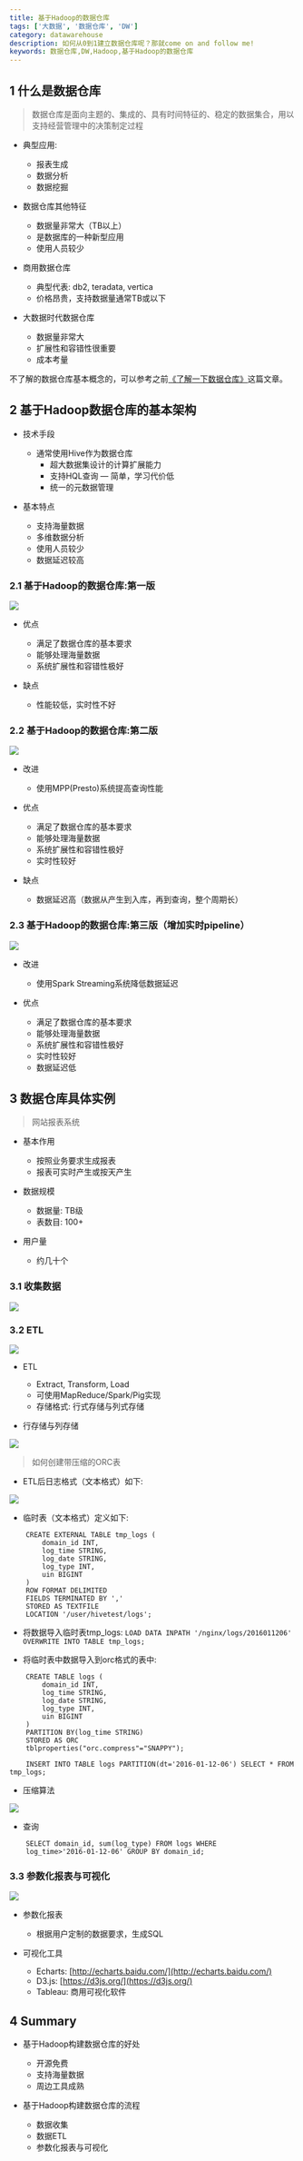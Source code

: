 ```yaml
---
title: 基于Hadoop的数据仓库
tags: ['大数据', '数据仓库', 'DW']
category: datawarehouse
description: 如何从0到1建立数据仓库呢？那就come on and follow me!
keywords: 数据仓库,DW,Hadoop,基于Hadoop的数据仓库
---
```


## 1 什么是数据仓库

> 数据仓库是面向主题的、集成的、具有时间特征的、稳定的数据集合，用以支持经营管理中的决策制定过程

- 典型应用:
	- 报表生成
	- 数据分析
	- 数据挖掘

- 数据仓库其他特征
	- 数据量非常大（TB以上）
	- 是数据库的一种新型应用
	- 使用人员较少

- 商用数据仓库
	- 典型代表: db2, teradata, vertica
	- 价格昂贵，支持数据量通常TB或以下

- 大数据时代数据仓库
	- 数据量非常大
	- 扩展性和容错性很重要
	- 成本考量

不了解的数据仓库基本概念的，可以参考之前[《了解一下数据仓库》](http://www.buildupchao.cn/datawarehouse/2019/05/20/dw-conception-and-ER-entity-model.html)这篇文章。

## 2 基于Hadoop数据仓库的基本架构

- 技术手段
	- 通常使用Hive作为数据仓库
		- 超大数据集设计的计算扩展能力
		- 支持HQL查询 — 简单，学习代价低
		- 统一的元数据管理

- 基本特点
	- 支持海量数据
	- 多维数据分析
	- 使用人员较少
	- 数据延迟较高

### 2.1 基于Hadoop的数据仓库:第一版

![](https://github.com/buildupchao/ImgStore/blob/master/hadoop/%E5%9F%BA%E4%BA%8EHadoop%E7%9A%84%E6%95%B0%E6%8D%AE%E4%BB%93%E5%BA%931.bmp?raw=true)

- 优点
	- 满足了数据仓库的基本要求
	- 能够处理海量数据
	- 系统扩展性和容错性极好

- 缺点
	- 性能较低，实时性不好

### 2.2 基于Hadoop的数据仓库:第二版

![](https://github.com/buildupchao/ImgStore/blob/master/hadoop/%E5%9F%BA%E4%BA%8EHadoop%E7%9A%84%E6%95%B0%E6%8D%AE%E4%BB%93%E5%BA%932.bmp?raw=true)

- 改进
	- 使用MPP(Presto)系统提高查询性能

- 优点
	- 满足了数据仓库的基本要求
	- 能够处理海量数据
	- 系统扩展性和容错性极好
	- 实时性较好

- 缺点
	- 数据延迟高（数据从产生到入库，再到查询，整个周期长）

### 2.3 基于Hadoop的数据仓库:第三版（增加实时pipeline）

![](https://github.com/buildupchao/ImgStore/blob/master/hadoop/%E5%9F%BA%E4%BA%8EHadoop%E7%9A%84%E6%95%B0%E6%8D%AE%E4%BB%93%E5%BA%933.bmp?raw=true)

- 改进
	- 使用Spark Streaming系统降低数据延迟

- 优点
	- 满足了数据仓库的基本要求
	- 能够处理海量数据
	- 系统扩展性和容错性极好
	- 实时性较好
	- 数据延迟低

## 3 数据仓库具体实例

> 网站报表系统

- 基本作用
	- 按照业务要求生成报表
	- 报表可实时产生或按天产生

- 数据规模
	- 数据量: TB级
	- 表数目: 100+

- 用户量
	- 约几十个

### 3.1 收集数据

![](https://github.com/buildupchao/ImgStore/blob/master/hadoop/Step1.bmp?raw=true)

### 3.2 ETL

![](https://github.com/buildupchao/ImgStore/blob/master/hadoop/Step2new.bmp?raw=true)

- ETL
	- Extract, Transform, Load
	- 可使用MapReduce/Spark/Pig实现
	- 存储格式: 行式存储与列式存储

- 行存储与列存储

![](https://github.com/buildupchao/ImgStore/blob/master/hadoop/%E8%A1%8C%E5%BC%8F%E5%AD%98%E5%82%A8%E4%B8%8E%E5%88%97%E5%BC%8F%E5%AD%98%E5%82%A8.bmp?raw=true)

> 如何创建带压缩的ORC表

- ETL后日志格式（文本格式）如下:

![](https://github.com/buildupchao/ImgStore/blob/master/hadoop/ETL%E5%90%8E%E6%97%A5%E5%BF%97%E6%A0%BC%E5%BC%8F.bmp?raw=true)

- 临时表（文本格式）定义如下:
```
	CREATE EXTERNAL TABLE tmp_logs (
		domain_id INT,
		log_time STRING,
		log_date STRING,
		log_type INT,
		uin BIGINT
	)
	ROW FORMAT DELIMITED
	FIELDS TERMINATED BY ','
	STORED AS TEXTFILE
	LOCATION '/user/hivetest/logs';
```

- 将数据导入临时表tmp_logs:
``` LOAD DATA INPATH '/nginx/logs/2016011206' OVERWRITE INTO TABLE tmp_logs; ```

- 将临时表中数据导入到orc格式的表中:
```
	CREATE TABLE logs (
		domain_id INT,
		log_time STRING,
		log_date STRING,
		log_type INT,
		uin BIGINT
	)
	PARTITION BY(log_time STRING)
	STORED AS ORC
	tblproperties("orc.compress"="SNAPPY");

	INSERT INTO TABLE logs PARTITION(dt='2016-01-12-06') SELECT * FROM tmp_logs;
 ```

- 压缩算法

![](https://github.com/buildupchao/ImgStore/blob/master/hadoop/%E5%8E%8B%E7%BC%A9%E7%AE%97%E6%B3%95.bmp?raw=true)

- 查询
```
	SELECT domain_id, sum(log_type) FROM logs WHERE
	log_time>'2016-01-12-06' GROUP BY domain_id;
```

### 3.3 参数化报表与可视化

![](https://github.com/buildupchao/ImgStore/blob/master/hadoop/Step3.bmp?raw=true)

- 参数化报表
	- 根据用户定制的数据要求，生成SQL

- 可视化工具
	- Echarts: [http://echarts.baidu.com/](http://echarts.baidu.com/)
	- D3.js: [https://d3js.org/](https://d3js.org/)
	- Tableau: 商用可视化软件

## 4 Summary

- 基于Hadoop构建数据仓库的好处
	- 开源免费
	- 支持海量数据
	- 周边工具成熟

- 基于Hadoop构建数据仓库的流程
	- 数据收集
	- 数据ETL
	- 参数化报表与可视化
